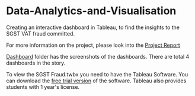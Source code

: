 # Data-Analytics-and-Visualisation
Creating an interactive dashboard in Tableau, to find the insights to the SGST VAT fraud committed.

For more information on the project, please look into the [Project Report](https://github.com/shrishtrip/Data-Analytics-and-Visualisation/blob/master/SGST%20Fraud%20Report.pdf)

[Dashboard](https://github.com/shrishtrip/Data-Analytics-and-Visualization-with-Tableau/tree/master/Dashboard%20Screenshots) folder has the screenshots of the dashboards. There are total 4 dashboards in the story.

To view the SGST Fraud.twbx you need to have the Tableau Software. You can download the [free trial version](https://www.tableau.com/products/desktop) of the software. Tableau also provides students with 1 year's license.
